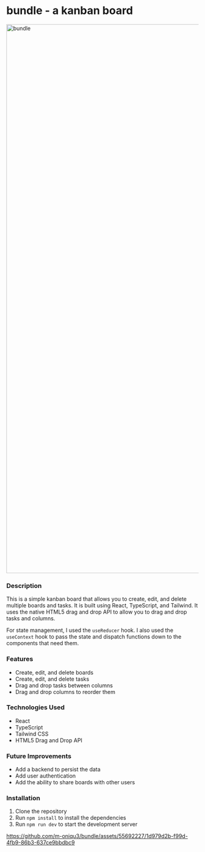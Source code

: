 # bundle - a kanban board

<img width="1440" alt="bundle" src="https://github.com/m-oniqu3/bundle/assets/55692227/e9de8076-6739-4851-8216-d1bb5b3e5c6e">



### Description

This is a simple kanban board that allows you to create, edit, and delete multiple boards and tasks. It is built using React, TypeScript, and Tailwind. It uses the native HTML5 drag and drop API to allow you to drag and drop tasks and columns.

For state management, I used the `useReducer` hook. I also used the `useContext` hook to pass the state and dispatch functions down to the components that need them.

### Features

- Create, edit, and delete boards
- Create, edit, and delete tasks
- Drag and drop tasks between columns
- Drag and drop columns to reorder them

### Technologies Used

- React
- TypeScript
- Tailwind CSS
- HTML5 Drag and Drop API

### Future Improvements

- Add a backend to persist the data
- Add user authentication
- Add the ability to share boards with other users

### Installation

1. Clone the repository
2. Run `npm install` to install the dependencies
3. Run `npm run dev` to start the development server



https://github.com/m-oniqu3/bundle/assets/55692227/1d979d2b-f99d-4fb9-86b3-637ce9bbdbc9

